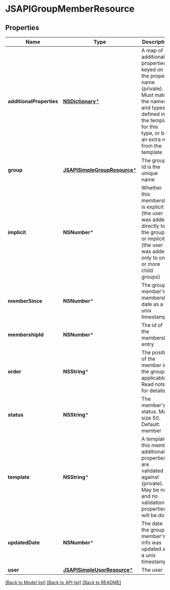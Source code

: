# JSAPIGroupMemberResource

## Properties
Name | Type | Description | Notes
------------ | ------------- | ------------- | -------------
**additionalProperties** | [**NSDictionary***](JSAPIProperty.md) | A map of additional properties, keyed on the property name (private). Must match the names and types defined in the template for this type, or be an extra not from the template | [optional] 
**group** | [**JSAPISimpleGroupResource***](JSAPISimpleGroupResource.md) | The group. Id is the unique name | [optional] 
**implicit** | **NSNumber*** | Whether this membership is explicit (the user was added directly to the group) or implicit (the user was added only to one or more child groups) | [optional] 
**memberSince** | **NSNumber*** | The group member&#39;s membership date as a unix timestamp | [optional] 
**membershipId** | **NSNumber*** | The id of the membership entry | [optional] 
**order** | **NSString*** | The position of the member in the group if applicable. Read notes for details | [optional] 
**status** | **NSString*** | The member&#39;s status. Max size 50. Default: member | [optional] 
**template** | **NSString*** | A template this member additional properties are validated against (private). May be null and no validation of properties will be done | [optional] 
**updatedDate** | **NSNumber*** | The date the group member&#39;s info was updated as a unix timestamp | [optional] 
**user** | [**JSAPISimpleUserResource***](JSAPISimpleUserResource.md) | The user | 

[[Back to Model list]](../README.md#documentation-for-models) [[Back to API list]](../README.md#documentation-for-api-endpoints) [[Back to README]](../README.md)


